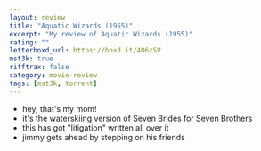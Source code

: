 ```yaml
---
layout: review
title: "Aquatic Wizards (1955)"
excerpt: "My review of Aquatic Wizards (1955)"
rating: ""
letterboxd_url: https://boxd.it/4O6zSV
mst3k: true
rifftrax: false
category: movie-review
tags: [mst3k, torrent]
---
```


- hey, that's my mom!
- it's the waterskiing version of Seven Brides for Seven Brothers
- this has got "litigation" written all over it
- jimmy gets ahead by stepping on his friends
